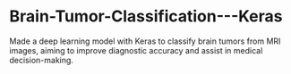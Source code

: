 # Brain-Tumor-Classification---Keras

Made a deep learning model with Keras to classify brain tumors from MRI images, aiming to improve diagnostic accuracy and assist in medical decision-making.
